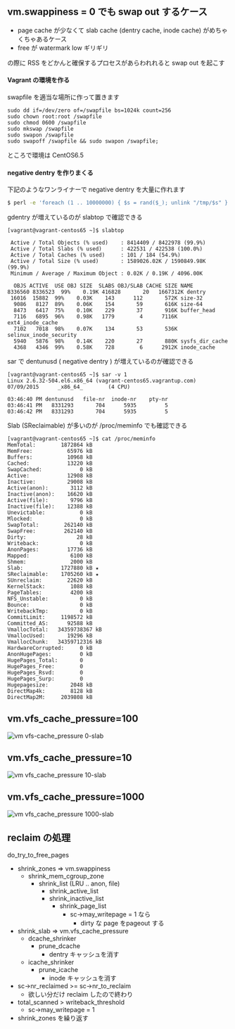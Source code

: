 ## vm.swappiness = 0 でも swap out するケース

 * page cache が少なくて slab cache (dentry cache, inode cache) がめちゃくちゃあるケース
 * free が watermark low ギリギリ

の際に RSS をどかんと確保するプロセスがあらわれれると swap out を起こす 

#### Vagrant の環境を作る

swapfile を適当な場所に作って置きます

```
sudo dd if=/dev/zero of=/swapfile bs=1024k count=256
sudo chown root:root /swapfile
sudo chmod 0600 /swapfile
sudo mkswap /swapfile
sudo swapon /swapfile
sudo swapoff /swapfile && sudo swapon /swapfile;
```

ところで環境は CentOS6.5

#### negative dentry を作りまくる

下記のようなワンライナーで negative dentry を大量に作れます

```sh
$ perl -e 'foreach (1 .. 10000000) { $s = rand($_); unlink "/tmp/$s" }
```

gdentry が増えているのが slabtop で確認できる

```
[vagrant@vagrant-centos65 ~]$ slabtop

 Active / Total Objects (% used)    : 8414409 / 8422978 (99.9%)
 Active / Total Slabs (% used)      : 422531 / 422538 (100.0%)
 Active / Total Caches (% used)     : 101 / 184 (54.9%)
 Active / Total Size (% used)       : 1589026.02K / 1590849.98K (99.9%)
 Minimum / Average / Maximum Object : 0.02K / 0.19K / 4096.00K

  OBJS ACTIVE  USE OBJ SIZE  SLABS OBJ/SLAB CACHE SIZE NAME
8336560 8336523  99%    0.19K 416828       20   1667312K dentry
 16016  15882  99%    0.03K    143      112       572K size-32
  9086   8127  89%    0.06K    154       59       616K size-64
  8473   6417  75%    0.10K    229       37       916K buffer_head
  7116   6895  96%    0.98K   1779        4      7116K ext4_inode_cache
  7102   7018  98%    0.07K    134       53       536K selinux_inode_security
  5940   5876  98%    0.14K    220       27       880K sysfs_dir_cache
  4368   4346  99%    0.58K    728        6      2912K inode_cache
```

sar で dentunusd ( negative dentry ) が増えているのが確認できる

```
[vagrant@vagrant-centos65 ~]$ sar -v 1 
Linux 2.6.32-504.el6.x86_64 (vagrant-centos65.vagrantup.com)    07/09/2015      _x86_64_        (4 CPU)

03:46:40 PM dentunusd   file-nr  inode-nr    pty-nr
03:46:41 PM   8331293       704      5935         5
03:46:42 PM   8331293       704      5935         5
```

Slab (SReclaimable) が多いのが /proc/meminfo でも確認できる

```
[vagrant@vagrant-centos65 ~]$ cat /proc/meminfo
MemTotal:        1872864 kB
MemFree:           65976 kB
Buffers:           10968 kB
Cached:            13220 kB
SwapCached:            0 kB
Active:            12908 kB
Inactive:          29008 kB
Active(anon):       3112 kB
Inactive(anon):    16620 kB
Active(file):       9796 kB
Inactive(file):    12388 kB
Unevictable:           0 kB
Mlocked:               0 kB
SwapTotal:        262140 kB
SwapFree:         262140 kB
Dirty:                28 kB
Writeback:             0 kB
AnonPages:         17736 kB
Mapped:             6100 kB
Shmem:              2000 kB
Slab:            1727880 kB ★
SReclaimable:    1705260 kB ★
SUnreclaim:        22620 kB
KernelStack:        1088 kB
PageTables:         4200 kB
NFS_Unstable:          0 kB
Bounce:                0 kB
WritebackTmp:          0 kB
CommitLimit:     1198572 kB
Committed_AS:      92588 kB
VmallocTotal:   34359738367 kB
VmallocUsed:       19296 kB
VmallocChunk:   34359712316 kB
HardwareCorrupted:     0 kB
AnonHugePages:         0 kB
HugePages_Total:       0
HugePages_Free:        0
HugePages_Rsvd:        0
HugePages_Surp:        0
Hugepagesize:       2048 kB
DirectMap4k:        8128 kB
DirectMap2M:     2039808 kB
```

## vm.vfs_cache_pressure=100

![vm vfs-cache_pressure 0-slab](https://cloud.githubusercontent.com/assets/172456/8613693/9cc5df34-271c-11e5-9487-7d611d1a7865.gif)

## vm.vfs_cache_pressure=10

![vm vfs_cache_pressure 10-slab](https://cloud.githubusercontent.com/assets/172456/8613691/966da982-271c-11e5-89ae-e43ab7e79a5d.gif)

## vm.vfs_cache_pressure=1000

![vm vfs_cache_pressure 1000-slab](https://cloud.githubusercontent.com/assets/172456/8613690/95ae1c70-271c-11e5-92be-89b26a777817.gif)

## reclaim の処理

do_try_to_free_pages

 * shrink_zones  => vm.swappiness
   * shrink_mem_cgroup_zone
     * shrink_list (LRU .. anon, file)
       * shrink_active_list
       * shrink_inactive_list
         * shrink_page_list
           * sc->may_writepage = 1 なら
             * dirty な page をpageout する
 * shrink_slab =>  vm.vfs_cache_pressure
    * dcache_shrinker
      * prune_dcache
        * dentry キャッシュを消す
    * icache_shrinker
      * prune_icache
        * inode キャッシュを消す
 * sc->nr_reclaimed >= sc->nr_to_reclaim
   * 欲しい分だけ reclaim したので終わり
 * total_scanned > writeback_threshold
   * sc->may_writepage = 1
 * shrink_zones を繰り返す

 
